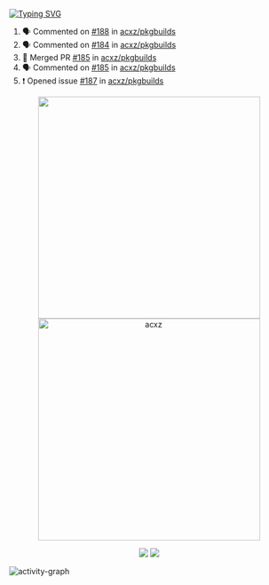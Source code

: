 [![Typing SVG](https://readme-typing-svg.herokuapp.com?size=16&color=AFFFA3&multiline=true&height=75&lines=contributing+to+robotics%2Faerospace%2Fml%2Fgpu+software;packaging+it+for+archlinux;ricer)](https://git.io/typing-svg)

<!--START_SECTION:activity-->
1. 🗣 Commented on [#188](https://github.com/acxz/pkgbuilds/issues/188) in [acxz/pkgbuilds](https://github.com/acxz/pkgbuilds)
2. 🗣 Commented on [#184](https://github.com/acxz/pkgbuilds/issues/184) in [acxz/pkgbuilds](https://github.com/acxz/pkgbuilds)
3. 🎉 Merged PR [#185](https://github.com/acxz/pkgbuilds/pull/185) in [acxz/pkgbuilds](https://github.com/acxz/pkgbuilds)
4. 🗣 Commented on [#185](https://github.com/acxz/pkgbuilds/issues/185) in [acxz/pkgbuilds](https://github.com/acxz/pkgbuilds)
5. ❗️ Opened issue [#187](https://github.com/acxz/pkgbuilds/issues/187) in [acxz/pkgbuilds](https://github.com/acxz/pkgbuilds)
<!--END_SECTION:activity-->

<p align="center">
  <img width="400em" src=https://github-readme-stats.vercel.app/api?username=acxz&include_all_commits=true&show_icons=true />
  <img width="400em" src="https://github-readme-streak-stats.herokuapp.com/?user=acxz&" alt="acxz" />
</p>

<p align="center">
  <img src=https://github-readme-stats.vercel.app/api/top-langs/?username=acxz&layout=compact />
  <img src=https://github-profile-trophy.vercel.app/?username=acxz&row=2&column=4 />
</p>

![activity-graph](https://activity-graph.herokuapp.com/graph?username=acxz&theme=aqua)
